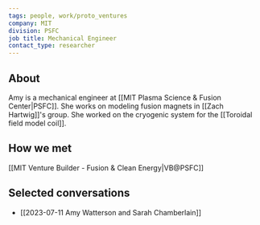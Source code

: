 ```yaml
---
tags: people, work/proto_ventures
company: MIT
division: PSFC
job title: Mechanical Engineer
contact_type: researcher
---
```

## About
Amy is a mechanical engineer at [[MIT Plasma Science & Fusion Center|PSFC]]. She works on modeling fusion magnets in [[Zach Hartwig]]'s group. She worked on the cryogenic system for the [[Toroidal field model coil]].

## How we met
[[MIT Venture Builder - Fusion & Clean Energy|VB@PSFC]]

## Selected conversations
- [[2023-07-11 Amy Watterson and Sarah Chamberlain]]